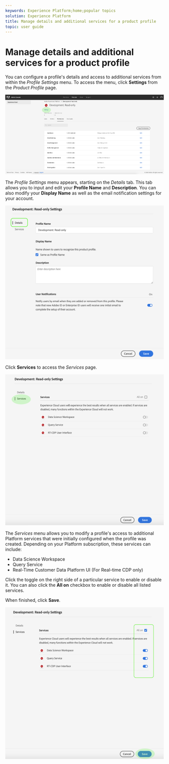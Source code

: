 ```yaml
---
keywords: Experience Platform;home;popular topics
solution: Experience Platform
title: Manage details and additional services for a product profile
topic: user guide
---
```


# Manage details and additional services for a product profile

You can configure a profile's details and access to additional services from within the *Profile Settings* menu. To access the menu, click **Settings** from the *Product Profile* page.

![profile-settings](../images/profile-settings.png)

The *Profile Settings* menu appears, starting on the *Details* tab. This tab allows you to input and edit your **Profile Name** and **Description**. You can also modify your **Display Name** as well as the email notification settings for your account.

![edit-details-settings](../images/edit-details-settings.png)

Click **Services** to access the *Services* page.

![services-page](../images/services-page.png)

The *Services* menu allows you to modify a profile's access to additional Platform services that were initially configured when the profile was created. Depending on your Platform subscription, these services can include:

- Data Science Workspace
- Query Service
- Real-Time Customer Data Platform UI (For Real-time CDP only)

Click the toggle on the right side of a particular service to enable or disable it. You can also click the **All on** checkbox to enable or disable all listed services.

When finished, click **Save**.

![edit-additional-services](../images/edit-additional-services.png)